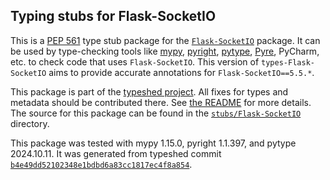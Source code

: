 ## Typing stubs for Flask-SocketIO

This is a [PEP 561](https://peps.python.org/pep-0561/)
type stub package for the [`Flask-SocketIO`](https://github.com/miguelgrinberg/flask-socketio) package.
It can be used by type-checking tools like
[mypy](https://github.com/python/mypy/),
[pyright](https://github.com/microsoft/pyright),
[pytype](https://github.com/google/pytype/),
[Pyre](https://pyre-check.org/),
PyCharm, etc. to check code that uses `Flask-SocketIO`. This version of
`types-Flask-SocketIO` aims to provide accurate annotations for
`Flask-SocketIO==5.5.*`.

This package is part of the [typeshed project](https://github.com/python/typeshed).
All fixes for types and metadata should be contributed there.
See [the README](https://github.com/python/typeshed/blob/main/README.md)
for more details. The source for this package can be found in the
[`stubs/Flask-SocketIO`](https://github.com/python/typeshed/tree/main/stubs/Flask-SocketIO)
directory.

This package was tested with
mypy 1.15.0,
pyright 1.1.397,
and pytype 2024.10.11.
It was generated from typeshed commit
[`b4e49dd52102348e1bdbd6a83cc1817ec4f8a854`](https://github.com/python/typeshed/commit/b4e49dd52102348e1bdbd6a83cc1817ec4f8a854).